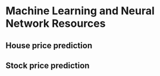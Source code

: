 # Machine Learning and Neural Network Resources
## House price prediction
## Stock price prediction
